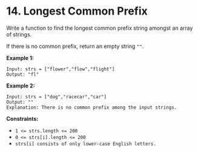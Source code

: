 # 14. Longest Common Prefix

Write a function to find the longest common prefix string amongst an array of strings.

If there is no common prefix, return an empty string `""`.

**Example 1:**

```
Input: strs = ["flower","flow","flight"]
Output: "fl"
```

**Example 2:**

```
Input: strs = ["dog","racecar","car"]
Output: ""
Explanation: There is no common prefix among the input strings.
```

**Constraints:**

* `1 <= strs.length <= 200`
* `0 <= strs[i].length <= 200`
* `strs[i] consists of only lower-case English letters.`